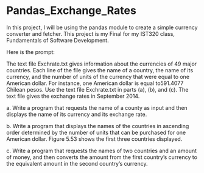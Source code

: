 # Pandas_Exchange_Rates
In this project, I will be using the pandas module to create a simple currency converter and fetcher. This project is my Final for my IST320 class, Fundamentals of Software Development.

Here is the prompt:

The text file Exchrate.txt gives information about the currencies of 49 major countries. Each line of the file gives the name of a country, the name of its currency, and
the number of units of the currency that were equal to one American dollar. For instance, one American dollar is equal to591.4077 Chilean pesos. Use the text file Exchrate.txt 
in parts (a), (b), and (c). The text file gives the exchange rates in September 2014.

a. Write a program that requests the name of a county as input and then
displays the name of its currency and its exchange rate.

b. Write a program that displays the names of the countries in ascending order
determined by the number of units that can be purchased for one American
dollar. Figure 5.53 shows the first three countries displayed.

c. Write a program that requests the names of two countries and an amount of
money, and then converts the amount from the first country’s currency to
the equivalent amount in the second country’s currency.

